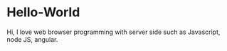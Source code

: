 # Hello-World
Hi, I love web browser programming with server side such as Javascript, node JS, angular.
